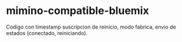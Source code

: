 # mimino-compatible-bluemix
Codigo con timestamp suscripcion de reinicio, modo fabrica, envio de estados (conectado, reiniciando).
